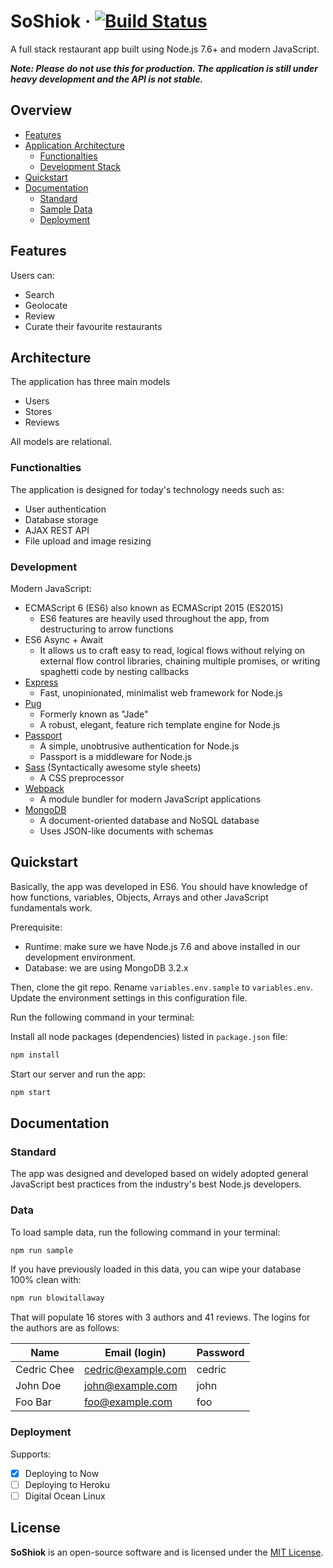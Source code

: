 # SoShiok &middot; [![Build Status](https://img.shields.io/travis/cedrickchee/soshiok/master.svg?style=flat)](https://travis-ci.org/cedrickchee/soshiok)

A full stack restaurant app built using Node.js 7.6+ and modern JavaScript.

***Note: Please do not use this for production. The application is still under heavy development and the API is not stable.***

## Overview

* [Features](#features)
* [Application Architecture](#architecture)
  * [Functionalties](#functionalties)
  * [Development Stack](#development)
* [Quickstart](#quickstart)
* [Documentation](#documentation)
  * [Standard](#standard)
  * [Sample Data](#data)
  * [Deployment](#deployment)

## Features

Users can:
- Search
- Geolocate
- Review
- Curate their favourite restaurants

## Architecture

The application has three main models
- Users
- Stores
- Reviews

All models are relational.

### Functionalties

The application is designed for today's technology needs such as:
- User authentication
- Database storage
- AJAX REST API
- File upload and image resizing

### Development

Modern JavaScript:
- ECMAScript 6 (ES6) also known as ECMAScript 2015 (ES2015)
  - ES6 features are heavily used throughout the app, from destructuring to arrow functions
- ES6 Async + Await
  - It allows us to craft easy to read, logical flows without relying on external flow control libraries, chaining multiple promises, or writing spaghetti code by nesting callbacks
- [Express](https://expressjs.com/)
  - Fast, unopinionated, minimalist web framework for Node.js
- [Pug](https://pugjs.org/)
  - Formerly known as "Jade"
  - A robust, elegant, feature rich template engine for Node.js
- [Passport](http://passportjs.org/)
  - A simple, unobtrusive authentication for Node.js
  - Passport is a middleware for Node.js
- [Sass](http://sass-lang.com/) (Syntactically awesome style sheets)
  - A CSS preprocessor
- [Webpack](https://webpack.js.org/)
  - A module bundler for modern JavaScript applications
- [MongoDB](https://www.mongodb.com/)
  - A document-oriented database and NoSQL database
  - Uses JSON-like documents with schemas

## Quickstart

Basically, the app was developed in ES6. You should have knowledge of how functions, variables, Objects, Arrays and other JavaScript fundamentals work.

Prerequisite:
- Runtime: make sure we have Node.js 7.6 and above installed in our development environment.
- Database: we are using MongoDB 3.2.x

Then, clone the git repo. Rename `variables.env.sample` to `variables.env`. Update the environment settings in this configuration file.

Run the following command in your terminal:

Install all node packages (dependencies) listed in `package.json` file:

```bash
npm install
```

Start our server and run the app:

```bash
npm start
```

## Documentation

### Standard

The app was designed and developed based on widely adopted general JavaScript best practices from the industry's best Node.js developers.

### Data

To load sample data, run the following command in your terminal:

```bash
npm run sample
```

If you have previously loaded in this data, you can wipe your database 100% clean with:

```bash
npm run blowitallaway
```

That will populate 16 stores with 3 authors and 41 reviews. The logins for the authors are as follows:

|Name|Email (login)|Password|
|---|---|---|
|Cedric Chee|cedric@example.com|cedric|
|John Doe|john@example.com|john|
|Foo Bar|foo@example.com|foo|

### Deployment

Supports:
- [x] Deploying to Now
- [ ] Deploying to Heroku
- [ ] Digital Ocean Linux

## License

**SoShiok** is an open-source software and is licensed under the [MIT License](./LICENSE).
